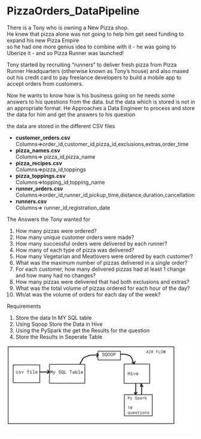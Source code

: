 # PizzaOrders_DataPipeline
<p>There is a Tony who is owning  a New Pizza shop. <br>He knew that pizza alone was not going to help him get seed funding to expand his new Pizza Empire <br>so he had one more genius idea to combine with it - he was going to Uberize it - and so Pizza Runner was launched!</p>
<p>Tony started by recruiting “runners” to deliver fresh pizza from Pizza Runner Headquarters (otherwise known as Tony’s house) and also maxed out his credit card to pay freelance developers to build a mobile app to accept orders from customers. </p>
<p>Now he wants to know how is his business going on he needs some answers to his questions from the data. 
but the data which is stored is not in an appropriate format.
He Approaches a Data Engineer to process and store the data for him and get the answers to his question </p>
<p>the data are stored in the different CSV files </p>
<ul>
<li>
    <b>customer_orders.csv</b><br>
    Columns=>order_id,customer_id,pizza_id,exclusions,extras,order_time
    
</li>
<li>
    <b>pizza_names.csv</b><br>
    Columns=> pizza_id,pizza_name
</li>
<li>
    <b>pizza_recipes.csv</b><br>
    Columns=>pizza_id,toppings
</li>
<li>
    <b>pizza_toppings.csv</b><br>
    Columns=>topping_id,topping_name 
</li>
<li>
    <b>runner_orders.csv</b><br>
    Columns=>order_id,runner_id,pickup_time,distance,duration,cancellation<br>
    
</li>
<li>
    <b>runners.csv</b><br>
    Columns=> runner_id,registration_date<br>
</li>
</ul>    
<p> The Answers the Tony wanted for </p>
<ol>
<li>How many pizzas were ordered?</li>
<li>How many unique customer orders were made?</li>
<li>How many successful orders were delivered by each runner?</li>
<li>How many of each type of pizza was delivered?</li>
<li>How many Vegetarian and Meatlovers were ordered by each customer?</li>
<li>What was the maximum number of pizzas delivered in a single order?</li>
<li>For each customer, how many delivered pizzas had at least 1 change and how many
had no changes?</li>
<li>How many pizzas were delivered that had both exclusions and extras?</li>
<li>What was the total volume of pizzas ordered for each hour of the day?</li>
<li>Wh/at was the volume of orders for each day of the week?</li>
</ol>
<p>Requirements</p>
<ol>
<li>Store the data In MY SQL table </li>
<li>Using Sqoop Store the Data in Hive</li>
<li>Using the PySpark the get the Results for the question</li>
<li>Store the Results in Seperate Table</li>
</ol>
<img src="https://github.com/melwinmpk/PizzaOrders_DataPipeline/blob/main/img/DataPipelineFlow.png?raw=true"></img>
